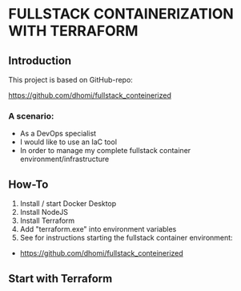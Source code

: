 # FULLSTACK CONTAINERIZATION WITH TERRAFORM

## Introduction
This project is based on GitHub-repo:

https://github.com/dhomi/fullstack_conteinerized 

### A scenario:
- As a DevOps specialist
- I would like to use an IaC tool
- In order to manage my complete fullstack container environment/infrastructure

## How-To
1) Install / start Docker Desktop
2) Install NodeJS
3) Install Terraform
4) Add "terraform.exe" into environment variables
5) See for instructions starting the fullstack container environment: 
- https://github.com/dhomi/fullstack_conteinerized 

## Start with Terraform
